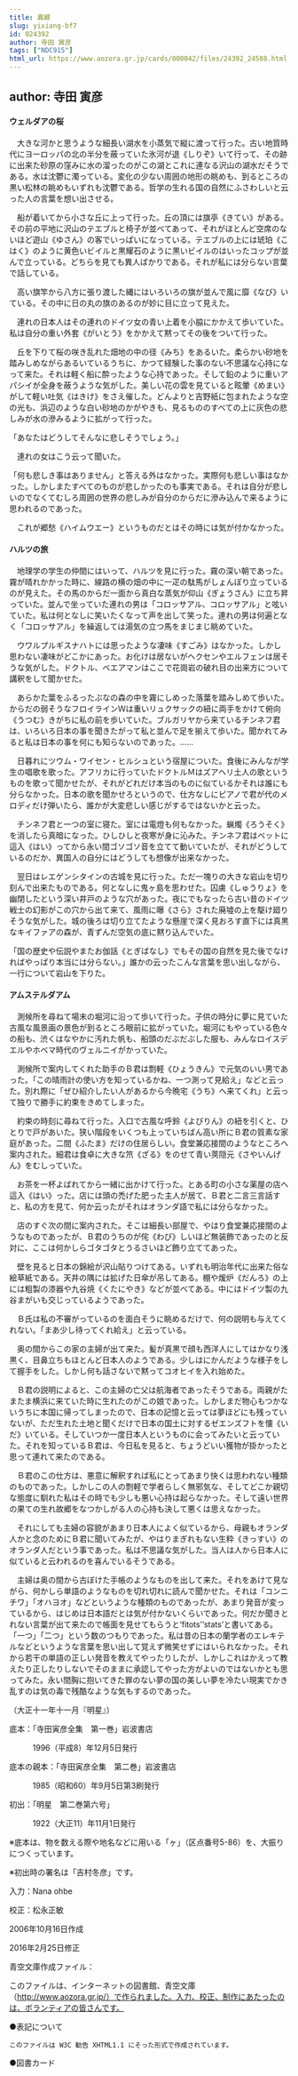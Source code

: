 ```yaml
---
title: 異郷
slug: yixiang-bf7
id: 024392
author: 寺田 寅彦
tags: ["NDC915"]
html_url: https://www.aozora.gr.jp/cards/000042/files/24392_24588.html
---
```


## author: 寺田 寅彦

#### ウェルダアの桜




　大きな河かと思うような細長い湖水を小蒸気で縦に渡って行った。古い地質時代にヨーロッパの北の半分を蔽っていた氷河が退《しりぞ》いて行って、その跡に出来た砂原の窪みに水の溜ったのがこの湖とこれに連なる沢山の湖水だそうである。水は沈鬱に濁っている。変化の少ない周囲の地形の眺めも、到るところの黒い松林の眺めもいずれも沈鬱である。哲学の生れる国の自然にふさわしいと云った人の言葉を想い出させる。

　船が着いてから小さな丘に上って行った。丘の頂には旗亭《きてい》がある。その前の平地に沢山のテエブルと椅子が並べてあって、それがほとんど空席のないほど遊山《ゆさん》の客でいっぱいになっている。テエブルの上には琥珀《こはく》のように黄色いビイルと黒耀石のように黒いビイルのはいったコップが並んで立っている。どちらを見ても異人ばかりである。それが私には分らない言葉で話している。

　高い旗竿から八方に張り渡した縄にはいろいろの旗が並んで風に靡《なび》いている。その中に日の丸の旗のあるのが妙に目に立って見えた。

　連れの日本人はその連れのドイツ女の青い上着を小脇にかかえて歩いていた。私は自分の重い外套《がいとう》をかかえて黙ってその後をついて行った。

　丘を下りて桜の咲き乱れた畑地の中の径《みち》をあるいた。柔らかい砂地を踏みしめながらあるいているうちに、かつて経験した事のない不思議な心持になって来た。それは軽く船に酔ったような心持であった。そして鉛のように重いアパシイが全身を蔽うような気がした。美しい花の雲を見ていると眩暈《めまい》がして軽い吐気《はきけ》をさえ催した。どんよりと吉野紙に包まれたような空の光も、浜辺のような白い砂地のかがやきも、見るもののすべての上に灰色の悲しみが水の滲みるように拡がって行った。

「あなたはどうしてそんなに悲しそうでしょう。」

　連れの女はこう云って聞いた。

「何も悲しき事はありません」と答える外はなかった。実際何も悲しい事はなかった。しかしまたすべてのものが悲しかったのも事実である。それは自分が悲しいのでなくてむしろ周囲の世界の悲しみが自分のからだに滲み込んで来るように思われるのであった。

　これが郷愁《ハイムウエー》というものだとはその時には気が付かなかった。



#### ハルツの旅




　地理学の学生の仲間にはいって、ハルツを見に行った。霧の深い朝であった。霧が晴れかかった時に、線路の横の畑の中に一疋の駄馬がしょんぼり立っているのが見えた。その馬のからだ一面から真白な蒸気が仰山《ぎょうさん》に立ち昇っていた。並んで坐っていた連れの男は「コロッサアル、コロッサアル」と呟いていた。私は何となしに笑いたくなって声を出して笑った。連れの男は何遍となく「コロッサアル」を繰返しては湯気の立つ馬をまじまじ眺めていた。

　ウワルプルギスナハトには思ったような凄味《すごみ》はなかった。しかし思わない凄味がどこかにあった。お化けは居ないがヘクセンやエルフェンは居そうな気がした。ドクトル、ベエアマンはここで花崗岩の破れ目の出来方について講釈をして聞かせた。

　あらかた葉をふるったぶなの森の中を霧にしめった落葉を踏みしめて歩いた。からだの弱そうなフロイラインＷは重いリュクサックの紐に両手をかけて俯向《うつむ》きがちに私の前を歩いていた。ブルガリヤから来ているチンネフ君は、いろいろ日本の事を聞きたがって私と並んで足を揃えて歩いた。聞かれてみると私は日本の事を何にも知らないのであった。……

　日暮れにツウム・ワイセン・ヒルシュという宿屋についた。食後にみんなが学生の唱歌を歌った。アフリカに行っていたドクトルＭはズアヘリ土人の歌というものを歌って聞かせたが、それがどれだけ本当のものに似ているかそれは誰にも分らなかった。日本の歌を聞かせろというので、仕方なしにピアノで君が代のメロディだけ弾いたら、誰かが大変悲しい感じがするではないかと云った。

　チンネフ君と一つの室に寝た。室には電燈も何もなかった。蝋燭《ろうそく》を消したら真暗になった。ひしひしと夜寒が身に沁みた。チンネフ君はベットに這入《はい》ってから永い間ゴソゴソ音を立てて動いていたが、それがどうしているのだか、異国人の自分にはどうしても想像が出来なかった。

　翌日はレエゲンシタインの古城を見に行った。ただ一塊りの大きな岩山を切り刻んで出来たものである。何となしに鬼ヶ島を思わせた。囚虜《しゅうりょ》を幽閉したという深い井戸のような穴があった。夜にでもなったら古い昔のドイツ戦士の幻影がこの穴から出て来て、風雨に曝《さら》された廃墟の上を駆け廻りそうな気がした。城の後ろは切り立てたような懸崖で深く見おろす直下には真黒なキイファアの森が、青ずんだ空気の底に黙り込んでいた。

「国の歴史や伝説やまたお伽話《とぎばなし》でもその国の自然を見た後でなければやっぱり本当には分らない。」誰かの云ったこんな言葉を思い出しながら、一行について岩山を下りた。



#### アムステルダアム




　測候所を尋ねて場末の堀河に沿って歩いて行った。子供の時分に夢に見ていた古風な風景画の景色が到るところ眼前に拡がっていた。堀河にもやっている色々の船も、渋くはなやかに汚れた帆も、船頭のだぶだぶした服も、みんなロイスデエルやホベマ時代のヴェルニイがかっていた。

　測候所で案内してくれた助手のＢ君は剽軽《ひょうきん》で元気のいい男であった。「この晴雨計の使い方を知っているかね、一つ測って見給え」などと云った。別れ際に「ぜひ紹介したい人があるから今晩宅《うち》へ来てくれ」と云って独りで勝手に約束をきめてしまった。

　約束の時刻に尋ねて行った。入口で古風な呼鈴《よびりん》の紐を引くと、ひとりで戸があいた。狭い階段をいくつも上っていちばん高い所にＢ君の質素な家庭があった。二間《ふたま》だけの住居らしい。食堂兼応接間のようなところへ案内された。細君は食卓に大きな笊《ざる》をのせて青い莢隠元《さやいんげん》をむしっていた。

　お茶を一杯よばれてから一緒に出かけて行った。とある町の小さな薬屋の店へ這入《はい》った。店には頭の禿げた肥った主人が居て、Ｂ君と二言三言話すと、私の方を見て、何か云ったがそれはオランダ語で私には分らなかった。

　店のすぐ次の間に案内された。そこは細長い部屋で、やはり食堂兼応接間のようなものであったが、Ｂ君のうちのが侘《わび》しいほど無装飾であったのと反対に、ここは何かしらゴタゴタとうるさいほど飾り立ててあった。

　壁を見ると日本の錦絵が沢山貼りつけてある。いずれも明治年代に出来た俗な絵草紙である。天井の隅には拡げた日傘が吊してある。棚や煖炉《だんろ》の上には粗製の漆器や九谷焼《くたにやき》などが並べてある。中にはドイツ製の九谷まがいも交じっているようであった。

　Ｂ氏は私の不審がっているのを面白そうに眺めるだけで、何の説明も与えてくれない。「まあ少し待ってくれ給え」と云っている。

　奥の間からこの家の主婦が出て来た。髪が真黒で顔も西洋人にしてはかなり浅黒く、目鼻立ちもほとんど日本人のようである。少しはにかんだような様子をして握手をした。しかし何も話さないで黙ってコオヒイを入れ始めた。

　Ｂ君の説明によると、この主婦の亡父は航海者であったそうである。両親がたまたま横浜に来ていた時に生れたのがこの娘であった。しかしまだ物心もつかないうちに本国に帰ってしまったので、日本の記憶と云っては夢ほどにも残っていないが、ただ生れた土地と聞くだけで日本の国土に対するゼエンズフトを懐《いだ》いている。そしていつか一度日本人というものに会ってみたいと云っていた。それを知っているＢ君は、今日私を見ると、ちょうどいい獲物が掛かったと思って連れて来たのである。

　Ｂ君のこの仕方は、悪意に解釈すれば私にとってあまり快くは思われない種類のものであった。しかしこの人の剽軽で学者らしく無邪気な、そしてどこか親切な態度に馴れた私はその時でも少しも悪い心持は起らなかった。そして遠い世界の果ての生れ故郷をなつかしがる人の心持も決して悪くは思えなかった。

　それにしても主婦の容貌があまり日本人によく似ているから、母親もオランダ人かと念のためにＢ君に聞いてみたが、やはりまぎれもない生粋《きっすい》のオランダ人だという事であった。私は不思議な気がした。当人は人から日本人に似ていると云われるのを喜んでいるそうである。

　主婦は奥の間から古ぼけた手帳のようなものを出して来た。それをあけて見ながら、何かしら単語のようなものを切れ切れに読んで聞かせた。それは「コンニチワ」「オハヨオ」などというような種類のものであったが、あまり発音が変っているから、はじめは日本語だとは気が付かないくらいであった。何だか聞きとれない言葉が出て来たので帳面を見せてもらうと‘fitots’‘stats’と書いてある。「一つ」「二つ」という数のつもりであった。私は昔の日本の蘭学者のエレキテルなどというような言葉を思い出して覚えず微笑せずにはいられなかった。それから若干の単語の正しい発音を教えてやったりしたが、しかしこれはかえって教えたり正したりしないでそのままに承認してやった方がよいのではないかとも思ってみた。永い間胸に抱いてきた罪のない夢の国の美しい夢を冷たい現実でかき乱すのは気の毒で残酷なような気もするのであった。

（大正十一年十一月『明星』）













底本：「寺田寅彦全集　第一巻」岩波書店

　　　1996（平成8）年12月5日発行

底本の親本：「寺田寅彦全集　第二巻」岩波書店

　　　1985（昭和60）年9月5日第3刷発行

初出：「明星　第二巻第六号」

　　　1922（大正11）年11月1日発行

※底本は、物を数える際や地名などに用いる「ヶ」（区点番号5-86）を、大振りにつくっています。

※初出時の署名は「吉村冬彦」です。

入力：Nana ohbe

校正：松永正敏

2006年10月16日作成

2016年2月25日修正

青空文庫作成ファイル：

このファイルは、インターネットの図書館、青空文庫（http://www.aozora.gr.jp/）で作られました。入力、校正、制作にあたったのは、ボランティアの皆さんです。











●表記について


	このファイルは W3C 勧告 XHTML1.1 にそった形式で作成されています。







●図書カード